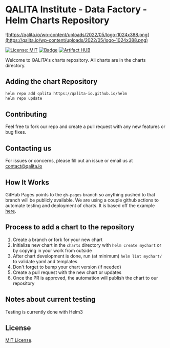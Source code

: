 # QALITA Institute - Data Factory - Helm Charts Repository

![https://qalita.io/wp-content/uploads/2022/05/logo-1024x388.png](https://qalita.io/wp-content/uploads/2022/05/logo-1024x388.png)

[![License: MIT](https://img.shields.io/badge/License-MIT-green.svg)](https://opensource.org/licenses/MIT)
[![Badge](https://github.com/QALITA-data-factory/helm-charts/workflows/Release%20Charts/badge.svg?branch=master)](https://github.com//QALITA-data-factory/helm-charts/actions)
[![Artifact HUB](https://img.shields.io/endpoint?url=https://artifacthub.io/badge/repository/qalita-helm)](https://artifacthub.io/packages/search?repo=qalita-helm)

Welcome to QALITA's charts repository. All charts are in the charts directory.

## Adding the chart Repository

```bash
helm repo add qalita https://qalita-io.github.io/helm
helm repo update
```

## Contributing

Feel free to fork our repo and create a pull request with any new features or bug fixes.

## Contacting us

For issues or concerns, please fill out an issue or email us at contact@qalita.io

## How It Works

GitHub Pages points to the `gh-pages` branch so anything pushed to that branch will be publicly available. We are using a couple github actions to automate testing and deployment of charts. It is based off the example [here](https://github.com/helm/charts-repo-actions-demo).

## Process to add a chart to the repository

1. Create a branch or fork for your new chart
1. Initialize new chart in the `charts` directory with `helm create mychart` or by copying in your work from outside
1. After chart development is done, run (at minimum) `helm lint mychart/` to validate yaml and templates
1. Don't forget to bump your chart version (if needed)
1. Create a pull request with the new chart or updates
1. Once the PR is approved, the automation will publish the chart to our repository

## Notes about current testing

Testing is currently done with Helm3

## License

[MIT License](./LICENSE).
